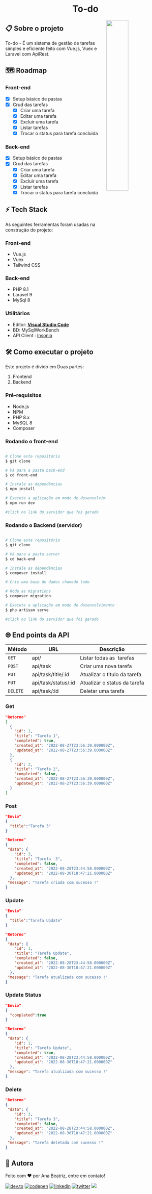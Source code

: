 <h1 align="center">
  <span>To-do</span>
</h1>

<img align="right" src="https://raw.githubusercontent.com/BiahDev/todo-laravue/main/demo.gif" width="37%"/>

## 📋 Sobre o projeto

To-do - É um sistema de gestão de tarefas simples e eficiente feito com Vue.js, Vuex e Laravel com ApiRest.

## 🗺 Roadmap

### Front-end

- [X] Setup básico de pastas
- [X] Crud das tarefas
  - [X] Criar uma tarefa
  - [X] Editar uma tarefa
  - [X] Excluir uma tarefa
  - [X] Listar tarefas
  - [X] Trocar o status para tarefa concluida

### Back-end

- [X] Setup básico de pastas
- [X] Crud das tarefas
  - [X] Criar uma tarefa
  - [X] Editar uma tarefa
  - [X] Excluir uma tarefa
  - [X] Listar tarefas
  - [X] Trocar o status para tarefa concluida

## ⚡ Tech Stack

As seguintes ferramentas foram usadas na construção do projeto:

### Front-end

- Vue.js
- Vuex
- Tailwind CSS

### Back-end

- PHP 8.1
- Laravel 9
- MySql 8

### Utilitários

- Editor:  **[Visual Studio Code](https://code.visualstudio.com/)**
- BD: MySqlWorkBench
- API Client : [Insonia](https://insomnia.rest/)

## 🛠 Como executar o projeto

Este projeto é divido em Duas partes:

1. Frontend
2. Backend

### Pré-requisitos

- Node.js
- NPM
- PHP 8.x
- MySQL 8
- Composer

### Rodando o front-end

```bash

# Clone este repositório
$ git clone 

# Vá para a pasta back-end
$ cd front-end

# Instale as dependências
$ npm install

# Execute a aplicação em modo de desenvolvimento
$ npm run dev

#click no link do servidor que foi gerado

```

### Rodando o Backend (servidor)

```bash

# Clone este repositório
$ git clone 

# Vá para a pasta server
$ cd back-end

# Instale as dependências
$ composer install

# Crie uma base de dados chamado todo

# Rode as migrations
$ composer migration

# Execute a aplicação em modo de desenvolvimento
$ php artisan serve

#click no link do servidor que foi gerado
```

## 🌐 End points da API

| Método    | URL                 | Descrição                  |
| ---------- | ------------------- | ---------------------------- |
| `GET`    | api/                | Listar todas as  tarefas   |
| `POST`   | api/task            | Criar uma nova tarefa        |
| `PUT`    | api/task/title/:id  | Atualizar o titulo da tarefa |
| `PUT`    | api/task/status/:id | Atualizar o status da tarefa |
| `DELETE` | api/task/:id        | Deletar uma tarefa           |

### Get

```json
"Retorno"
[
  {
    "id": 1,
    "title": "Tarefa 1",
    "completed": true,
    "created_at": "2022-08-27T23:56:39.000000Z",
    "updated_at": "2022-08-27T23:56:39.000000Z"
  },
  {
    "id": 2,
    "title": "Tarefa 2",
    "completed": false,
    "created_at": "2022-08-27T23:56:39.000000Z",
    "updated_at": "2022-08-27T23:56:39.000000Z"
  }
]
```

### Post

```json
"Envio" 
{
  "title":"Tarefa 3"
}

"Retorno"
{
 "data": {
    "id": 3,
    "title": "Tarefa  3",
    "completed": false,
    "created_at": "2022-08-28T23:44:58.000000Z",
    "updated_at": "2022-08-30T18:47:21.000000Z"
  },
 "message": "Tarefa criada com sucesso !"
}
```

### Update

```json
"Envio"
{
  "title":"Tarefa Update"
}

"Retorno"
{
 "data": {
    "id": 1,
    "title": "Tarefa Update",
    "completed": false,
    "created_at": "2022-08-28T23:44:58.000000Z",
    "updated_at": "2022-08-30T18:47:21.000000Z"
  },
 "message": "Tarefa atualizada com sucesso !"
}

```

### Update Status

```json
"Envio"
{
  "completed":true
}

"Retorno"
{
 "data": {
    "id": 1,
    "title": "Tarefa Update",
    "completed": true,
    "created_at": "2022-08-28T23:44:58.000000Z",
    "updated_at": "2022-08-30T18:47:21.000000Z"
  },
 "message": "Tarefa atualizada com sucesso !"
}
```

### Delete

```json
"Retorno"
{
 "data": {
    "id": 3,
    "title": "Tarefa 3",
    "completed": false,
    "created_at": "2022-08-28T23:44:58.000000Z",
    "updated_at": "2022-08-30T18:47:21.000000Z"
  },
 "message": "Tarefa deletada com sucesso !"
}
```

## 🦸 Autora

<p>Feito com ❤️ por Ana Beatriz, entre em contato!  </p>

[![dev.to](https://img.shields.io/badge/dev.to-111?style=for-the-badge&logo=devdotto&logoColor=white)](https://dev.to/biahdev)
[![codepen](https://img.shields.io/badge/codepen-111?style=for-the-badge&logo=codepen&logoColor=white)](https://codepen.io/BiahDev)
[![linkedin](https://img.shields.io/badge/linkedin-111?style=for-the-badge&logo=linkedin&logoColor=white)](https://www.linkedin.com/in/biahdev)
[![twitter](https://img.shields.io/badge/twitter-111?style=for-the-badge&logo=twitter&logoColor=white)](https://twitter.com/BiahDev)
<a href="mailto:bia8717@hotmail.com">
  <img src="https://img.shields.io/badge/Email-111?style=for-the-badge&logo=gmail&logoColor=white" />
</a>
